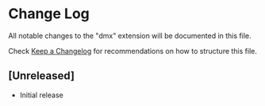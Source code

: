 # Change Log

All notable changes to the "dmx" extension will be documented in this file.

Check [Keep a Changelog](http://keepachangelog.com/) for recommendations on how to structure this file.

## [Unreleased]

- Initial release
